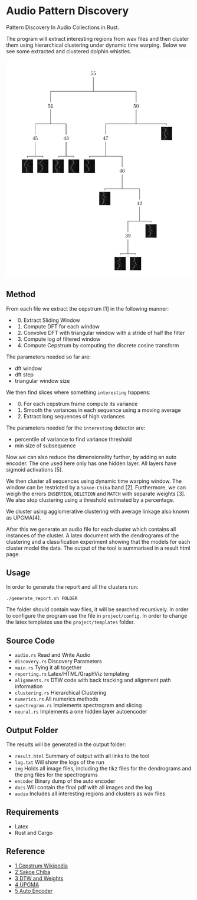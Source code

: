 # Audio Pattern Discovery

Pattern Discovery In Audio Collections in Rust.

The program will extract interesting regions from wav files and then cluster them using hierarchical clustering
under dynamic time warping. Below we see some extracted and clustered dolphin whistles.

![dendogram](https://raw.githubusercontent.com/dkohlsdorf/audio_pattern_discovery/master/project/dendogram.png)

## Method

From each file we extract the cepstrum [1] in the following manner:
+ 0. Extract Sliding Window
+ 1. Compute DFT for each window
+ 2. Convolve DFT with triangular window with a stride of half the filter
+ 3. Compute log of filtered window
+ 4. Compute Cepstrum by computing the discrete cosine transform

The parameters needed so far are:
+ dft window
+ dft step
+ triangular window size

We then find slices where something `interesting` happens:
+ 0. For each cepstrum frame compute its variance
+ 1. Smooth the variances in each sequence using a moving average
+ 2. Extract long sequences of high variances

The parameters needed for the `interesting` detector are:
+ percentile of variance to find variance threshold
+ min size of subsequence

Now we can also reduce the dimensionality further, by adding
an auto encoder. The one used here only has one hidden layer.
All layers have sigmoid activations [5].

We then cluster all sequences using dynamic time warping window.
The window can be restricted by a `Sakoe-Chiba` band [2]. Furthermore,
we can weigh the errors `INSERTION`, `DELETION` and `MATCH` with
separate weights [3]. We also stop clustering using a threshold
estimated by a percentage. 

We cluster using agglomerative clustering with average linkage
also known as UPGMA[4]. 

After this we generate an audio file for each cluster which contains all instances
of the cluster. A latex document with the dendrograms of the clustering and
a classification experiment showing that the models for each cluster model
the data. The output of the tool is summarised in a result html page.

## Usage

In order to generate the report and all the clusters run:

```
./generate_report.sh FOLDER
```
The folder should contain wav files, it will be searched recursively.
In order to configure the program use the file in `project/config`.
In order to change the latex templates use the `project/templates` 
folder.

## Source Code
+ `audio.rs` Read and Write Audio                     
+ `discovery.rs` Discovery Parameters
+ `main.rs` Tying it all together              
+ `reporting.rs` Latex/HTML/GraphViz templating
+ `alignments.rs` DTW code with back tracking and alignment path information 
+ `clustering.rs` Hierarchical Clustering                  
+ `numerics.rs` All numerics methods
+ `spectrogram.rs` Implements spectrogram and slicing
+ `neural.rs` Implements a one hidden layer autoencoder

## Output Folder
The results will be generated in the output folder:
+ `result.html` Summary of output with all links to the tool
+ `log.txt` Will show the logs of the run
+ `img` Holds all image files, including the tikz files for the dendrograms and the png files for the spectrograms
+ `encoder` Binary dump of the auto encoder
+ `docs` Will contain the final pdf with all images and the log
+ `audio` Includes all interesting regions and clusters as wav files

## Requirements
+ Latex
+ Rust and Cargo

## Reference
+ [1 Cepstrum Wikipedia](https://de.wikipedia.org/wiki/Mel_Frequency_Cepstral_Coefficients)
+ [2 Sakoe Chiba](https://ieeexplore.ieee.org/document/1163055)
+ [3 DTW and Weights](https://www.amazon.com/Speech-Synthesis-Recognition-Wendy-Holmes/dp/0748408576)
+ [4 UPGMA](https://en.wikipedia.org/wiki/UPGMA)
+ [5 Auto Encoder](http://ufldl.stanford.edu/wiki/index.php/Autoencoders_and_Sparsity)

